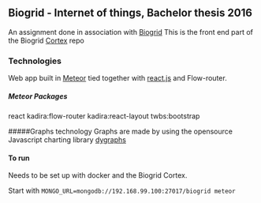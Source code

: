 ## Biogrid - Internet of things, Bachelor thesis 2016

An assignment done in association with [Biogrid](http://www.biogrid.no)
This is the front end part of the Biogrid [Cortex](https://github.com/BiogridCortex) repo

### Technologies
Web app built in [Meteor](https://www.meteor.com/)  tied together with [react.js](https://facebook.github.io/react/) and Flow-router.

##### Meteor Packages
react
kadira:flow-router
kadira:react-layout
twbs:bootstrap

#####Graphs technology
Graphs are made by using the opensource Javascript charting library [dygraphs](http://dygraphs.com/)

#### To run
Needs to be set up with docker and the Biogrid Cortex.

Start with `MONGO_URL=mongodb://192.168.99.100:27017/biogrid meteor`
